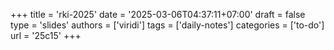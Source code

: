+++
title = 'rki-2025'
date = '2025-03-06T04:37:11+07:00'
draft = false
type = 'slides'
authors = ['viridi']
tags = ['daily-notes']
categories = ['to-do']
url = '25c15'
+++
